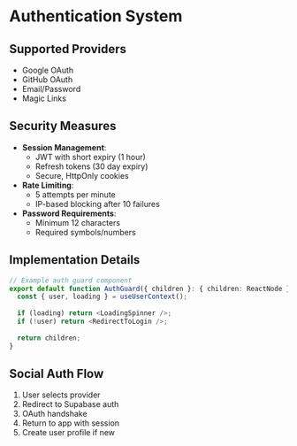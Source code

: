 # Authentication System

## Supported Providers
- Google OAuth
- GitHub OAuth
- Email/Password
- Magic Links

## Security Measures
- **Session Management**:
  - JWT with short expiry (1 hour)
  - Refresh tokens (30 day expiry)
  - Secure, HttpOnly cookies
- **Rate Limiting**:
  - 5 attempts per minute
  - IP-based blocking after 10 failures
- **Password Requirements**:
  - Minimum 12 characters
  - Required symbols/numbers

## Implementation Details
```typescript
// Example auth guard component
export default function AuthGuard({ children }: { children: ReactNode }) {
  const { user, loading } = useUserContext();
  
  if (loading) return <LoadingSpinner />;
  if (!user) return <RedirectToLogin />;
  
  return children;
}
```

## Social Auth Flow
1. User selects provider
2. Redirect to Supabase auth
3. OAuth handshake
4. Return to app with session
5. Create user profile if new
